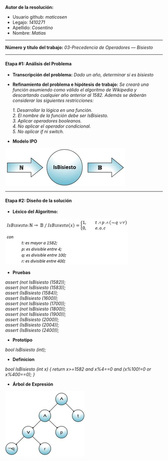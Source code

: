 **Autor de la resolución:**
  * Usuario github: *maticosen*
  * Legajo: *1410271*
  * Apellido: *Cosentino*
  * Nombre: *Matias*
  
---  

**Número y título del trabajo:** *03-Precedencia de Operadores — Bisiesto*

---

#### Etapa #1: Análisis del Problema

* **Transcripción del problema:** *Dado un año, determinar si es bisiesto*

* **Refinamiento del problema e hipótesis de trabajo:** *Se creará una función asumiendo como válido el algoritmo de Wikipedia y descartando cualquier año anterior al 1582. Además se deberán considerar las siguientes restricciones:*

  *1. Desarrollar la lógica en una función.*  
  *2. El nombre de la función debe ser IsBisiesto.*   
  *3. Aplicar operadores booleanos.*  
  *4. No aplicar el operador condicional.*  
  *5. No aplicar if ni switch.*  
  
* **Modelo IPO**

![](https://github.com/maticosen/AED/blob/master/Otros/03_IPO.jpg)

---

#### Etapa #2: Diseño de la solución

* **Léxico del Algoritmo:**

![](https://github.com/maticosen/AED/blob/master/Otros/03_Lex.jpg)

* **Pruebas**

*assert (not IsBisiesto (1582));*  
*assert (not IsBisiesto (1583));*  
*assert (IsBisiesto (1584));*  
*assert (IsBisiesto (1600));*  
*assert (not IsBisiesto (1700));*  
*assert (not IsBisiesto (1800));*  
*assert (not IsBisiesto (1900));*  
*assert (IsBisiesto (2000));*  
*assert (IsBisiesto (2004));*  
*assert (IsBisiesto (2400));*  

* **Prototipo**

*bool IsBisiesto (int);*

* **Definicion**

*bool IsBisiesto (int x) { return x>=1582 and x%4==0 and (x%100!=0 or x%400==0); }*

* **Árbol de Expresión**

![](https://github.com/maticosen/AED/blob/master/Otros/03_Arbol.jpg)
